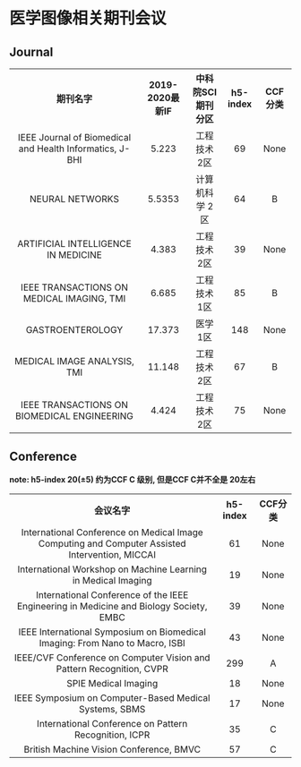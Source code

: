 
# 医学图像相关期刊会议


## Journal

<table>
    <tr align=center>
        <th>期刊名字</th>
        <th>2019-2020最新IF</th>
        <th>中科院SCI期刊分区</th>
        <th>h5-index</th>
        <th>CCF分类</th>
    </tr>
    <tr align=center>
        <td>IEEE Journal of Biomedical and Health Informatics, J-BHI</td>
        <td>5.223</td>
        <td>工程技术 2区</td>
        <td>69</td>
        <td>None</td>
    </tr>
    <tr align=center>
        <td>NEURAL NETWORKS</td>
        <td>5.5353</td>
        <td>计算机科学 2区</td>
        <td>64</td>
        <td>B</td>
    </tr>
    <tr align=center>
        <td>ARTIFICIAL INTELLIGENCE IN MEDICINE</td>
        <td>4.383</td>
        <td>工程技术 2区</td>
        <td>39</td>
        <td>None</td>
    </tr>
    <tr align=center>
        <td>IEEE TRANSACTIONS ON MEDICAL IMAGING, TMI</td>
        <td>6.685</td>
        <td>工程技术 1区</td>
        <td>85</td>
        <td>B</td>
    </tr>
    <tr align=center>
        <td>GASTROENTEROLOGY</td>
        <td>17.373</td>
        <td>医学 1区</td>
        <td>148</td>
        <td>None</td>
    </tr>
    <tr align=center>
        <td>MEDICAL IMAGE ANALYSIS, TMI</td>
        <td>11.148</td>
        <td>工程技术 2区</td>
        <td>67</td>
        <td>B</td>
    </tr>
    <tr align=center>
        <td>IEEE TRANSACTIONS ON BIOMEDICAL ENGINEERING</td>
        <td>4.424</td>
        <td>工程技术 2区</td>
        <td>75</td>
        <td>None</td>
    </tr>

</table>

## Conference

**note: h5-index 20(±5) 约为CCF C 级别, 但是CCF C并不全是 20左右**

<table>
    <tr align=center>
        <th>会议名字</th>
        <th>h5-index</th>
        <th>CCF分类</th>
    </tr>
    <tr align=center>
        <td>International Conference on Medical Image Computing and Computer Assisted Intervention, MICCAI</td>
        <td>61</td>
        <td>None</td>
    </tr>
    <tr align=center>
        <td>International Workshop on Machine Learning in Medical Imaging</td>
        <td>19</td>
        <td>None</td>
    </tr>
    <tr align=center>
        <td>International Conference of the IEEE Engineering in Medicine and Biology Society, EMBC</td>
        <td>39</td>
        <td>None</td>
    </tr>
    <tr align=center>
        <td>IEEE International Symposium on Biomedical Imaging: From Nano to Macro, ISBI</td>
        <td>43</td>
        <td>None</td>
    </tr>
    <tr align=center>
        <td>IEEE/CVF Conference on Computer Vision and Pattern Recognition, CVPR</td>
        <td>299</td>
        <td>A</td>
    </tr>
    <tr align=center>
        <td>SPIE Medical Imaging</td>
        <td>18</td>
        <td>None</td>
    </tr>
    <tr align=center>
        <td>IEEE Symposium on Computer-Based Medical Systems, SBMS</td>
        <td>17</td>
        <td>None</td>
    </tr>
    <tr align=center>
        <td>International Conference on Pattern Recognition, ICPR</td>
        <td>35</td>
        <td>C</td>
    </tr>
    <tr align=center>
        <td>British Machine Vision Conference, BMVC</td>
        <td>57</td>
        <td>C</td>
    </tr>
</table>
